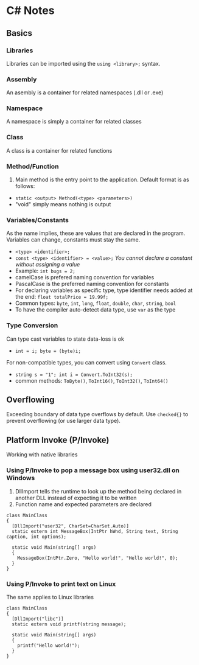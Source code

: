 # C# Notes

## Basics

### Libraries
Libraries can be imported using the `using <library>;` syntax.

### Assembly
An asembly is a container for related namespaces (.dll or .exe)

### Namespace
A namespace is simply a container for related classes

### Class
A class is a container for related functions

### Method/Function
1. Main method is the entry point to the application. Default format is as follows:
- `static <output> Method(<type> <parameters>)`
- "void" simply means nothing is output

### Variables/Constants
As the name implies, these are values that are declared in the program. Variables can change, constants must stay the same.
- `<type> <identifier>;`
- `const <type> <identifier> = <value>;` *You cannot declare a constant without assigning a value*
- Example: `int bugs = 2;`
- camelCase is prefered naming convention for variables
- PascalCase is the preferred naming convention for constants
- For declaring variables as specific type, type identifier needs added at the end: `float totalPrice = 19.99f;`
- Common types: `byte`, `int`, `long`, `float`, `double`, `char`, `string`, `bool`
- To have the compiler auto-detect data type, use `var` as the type

### Type Conversion
Can type cast variables to state data-loss is ok
- `int = i; byte = (byte)i;`

For non-compatible types, you can convert using `Convert` class.
- `string s = "1"; int i = Convert.ToInt32(s);`
- common methods: `ToByte()`, `ToInt16()`, `ToInt32()`, `ToInt64()`

## Overflowing
Exceeding boundary of data type overflows by default. Use `checked{}` to prevent overflowing (or use larger data type).

## Platform Invoke (P/Invoke)
Working with native libraries

### Using P/Invoke to pop a message box using user32.dll on Windows
1. DllImport tells the runtime to look up the method being declared in another DLL instead of expecting it to be written
2. Function name and expected parameters are declared 
```
class MainClass
{
  [DllImport("user32", CharSet=CharSet.Auto)]
  static extern int MessageBox(IntPtr hWnd, String text, String caption, int options);
  
  static void Main(string[] args)
  {
    MessageBox(IntPtr.Zero, "Hello world!", "Hello world!", 0);
  }
}
```

### Using P/Invoke to print text on Linux
The same applies to Linux libraries
```
class MainClass
{
  [DllImport("libc")]
  static extern void printf(string message);
  
  static void Main(string[] args)
  {
    printf("Hello world!");
  }
}
```
